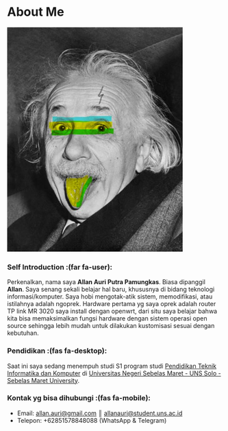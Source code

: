 # About Me



![Einstein](/images/einstein.jpg)

### Self Introduction :(far fa-user):

Perkenalkan, nama saya **Allan Auri Putra Pamungkas**. Biasa dipanggil **Allan**.
Saya senang sekali belajar hal baru, khususnya di bidang teknologi informasi/komputer. Saya hobi mengotak-atik sistem, memodifikasi, atau istilahnya adalah ngoprek. Hardware pertama yg saya oprek adalah router TP link MR 3020 saya install dengan openwrt, dari situ saya belajar bahwa kita bisa memaksimalkan fungsi hardware dengan sistem operasi open source sehingga lebih mudah untuk dilakukan kustomisasi sesuai dengan kebutuhan. 


### Pendidikan :(fas fa-desktop):

Saat ini saya sedang menempuh studi S1 program studi [Pendidikan Teknik Informatika dan Komputer](https://ptik.fkip.uns.ac.id) di [Universitas Negeri Sebelas Maret - UNS Solo - Sebelas Maret University](https://www.uns.ac.id).

### Kontak yg bisa dihubungi :(fas fa-mobile):

 * Email: allan.auri@gmail.com ║ allanauri@student.uns.ac.id
 * Telepon: +62851578848088 (WhatsApp & Telegram)

